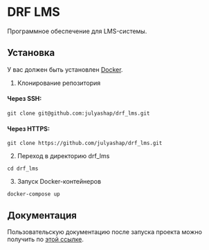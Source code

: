 # DRF LMS
Программное обеспечение для LMS-системы.


## Установка
У вас должен быть установлен [Docker](https://docs.docker.com/engine/install/).

1. Клонирование репозитория 

#### Через SSH:
```git clone git@github.com:julyashap/drf_lms.git```

#### Через HTTPS:
```git clone https://github.com/julyashap/drf_lms.git```

2. Переход в директорию drf_lms

```cd drf_lms```

3. Запуск Docker-контейнеров

```docker-compose up```


## Документация
Пользовательскую документацию после запуска проекта можно получить по [этой ссылке](http://127.0.0.1:8000/docs/swagger/).
